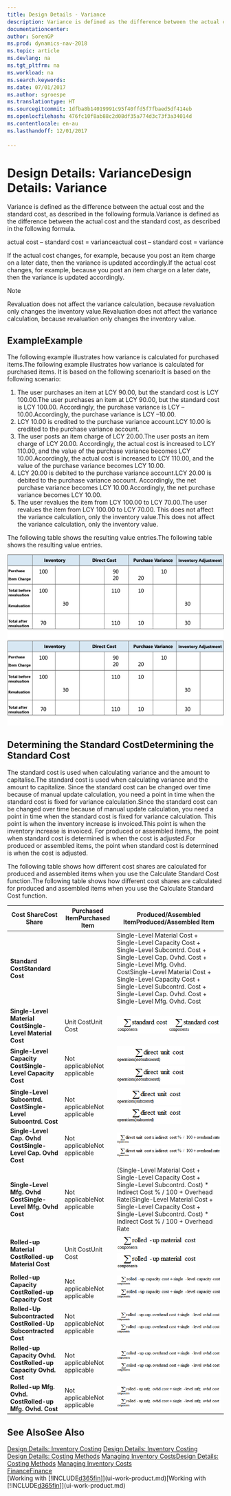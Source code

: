 ```yaml
---
title: Design Details - Variance
description: Variance is defined as the difference between the actual cost and the standard cost, as described in the following formula.
documentationcenter: 
author: SorenGP
ms.prod: dynamics-nav-2018
ms.topic: article
ms.devlang: na
ms.tgt_pltfrm: na
ms.workload: na
ms.search.keywords: 
ms.date: 07/01/2017
ms.author: sgroespe
ms.translationtype: HT
ms.sourcegitcommit: 1dfba8b14019991c95f40ffd5f7fbaed5df414eb
ms.openlocfilehash: 476fc10f8ab88c2d08df35a774d3c73f3a34014d
ms.contentlocale: en-au
ms.lasthandoff: 12/01/2017

---
```

# <a name="design-details-variance"></a><span data-ttu-id="a177b-103">Design Details: Variance</span><span class="sxs-lookup"><span data-stu-id="a177b-103">Design Details: Variance</span></span>
<span data-ttu-id="a177b-104">Variance is defined as the difference between the actual cost and the standard cost, as described in the following formula.</span><span class="sxs-lookup"><span data-stu-id="a177b-104">Variance is defined as the difference between the actual cost and the standard cost, as described in the following formula.</span></span>  

 <span data-ttu-id="a177b-105">actual cost – standard cost = variance</span><span class="sxs-lookup"><span data-stu-id="a177b-105">actual cost – standard cost = variance</span></span>  

 <span data-ttu-id="a177b-106">If the actual cost changes, for example, because you post an item charge on a later date, then the variance is updated accordingly.</span><span class="sxs-lookup"><span data-stu-id="a177b-106">If the actual cost changes, for example, because you post an item charge on a later date, then the variance is updated accordingly.</span></span>  

> [!NOTE]  
>  <span data-ttu-id="a177b-107">Revaluation does not affect the variance calculation, because revaluation only changes the inventory value.</span><span class="sxs-lookup"><span data-stu-id="a177b-107">Revaluation does not affect the variance calculation, because revaluation only changes the inventory value.</span></span>  

## <a name="example"></a><span data-ttu-id="a177b-108">Example</span><span class="sxs-lookup"><span data-stu-id="a177b-108">Example</span></span>  
 <span data-ttu-id="a177b-109">The following example illustrates how variance is calculated for purchased items.</span><span class="sxs-lookup"><span data-stu-id="a177b-109">The following example illustrates how variance is calculated for purchased items.</span></span> <span data-ttu-id="a177b-110">It is based on the following scenario:</span><span class="sxs-lookup"><span data-stu-id="a177b-110">It is based on the following scenario:</span></span>  

1.  <span data-ttu-id="a177b-111">The user purchases an item at LCY 90.00, but the standard cost is LCY 100.00.</span><span class="sxs-lookup"><span data-stu-id="a177b-111">The user purchases an item at LCY 90.00, but the standard cost is LCY 100.00.</span></span> <span data-ttu-id="a177b-112">Accordingly, the purchase variance is LCY –10.00.</span><span class="sxs-lookup"><span data-stu-id="a177b-112">Accordingly, the purchase variance is LCY –10.00.</span></span>  
2.  <span data-ttu-id="a177b-113">LCY 10.00 is credited to the purchase variance account.</span><span class="sxs-lookup"><span data-stu-id="a177b-113">LCY 10.00 is credited to the purchase variance account.</span></span>  
3.  <span data-ttu-id="a177b-114">The user posts an item charge of LCY 20.00.</span><span class="sxs-lookup"><span data-stu-id="a177b-114">The user posts an item charge of LCY 20.00.</span></span> <span data-ttu-id="a177b-115">Accordingly, the actual cost is increased to LCY 110.00, and the value of the purchase variance becomes LCY 10.00.</span><span class="sxs-lookup"><span data-stu-id="a177b-115">Accordingly, the actual cost is increased to LCY 110.00, and the value of the purchase variance becomes LCY 10.00.</span></span>  
4.  <span data-ttu-id="a177b-116">LCY 20.00 is debited to the purchase variance account.</span><span class="sxs-lookup"><span data-stu-id="a177b-116">LCY 20.00 is debited to the purchase variance account.</span></span> <span data-ttu-id="a177b-117">Accordingly, the net purchase variance becomes LCY 10.00.</span><span class="sxs-lookup"><span data-stu-id="a177b-117">Accordingly, the net purchase variance becomes LCY 10.00.</span></span>  
5.  <span data-ttu-id="a177b-118">The user revalues the item from LCY 100.00 to LCY 70.00.</span><span class="sxs-lookup"><span data-stu-id="a177b-118">The user revalues the item from LCY 100.00 to LCY 70.00.</span></span> <span data-ttu-id="a177b-119">This does not affect the variance calculation, only the inventory value.</span><span class="sxs-lookup"><span data-stu-id="a177b-119">This does not affect the variance calculation, only the inventory value.</span></span>  

 <span data-ttu-id="a177b-120">The following table shows the resulting value entries.</span><span class="sxs-lookup"><span data-stu-id="a177b-120">The following table shows the resulting value entries.</span></span>  

 <span data-ttu-id="a177b-121">![Purchase variance calculation](media/design_details_inventory_costing_11_purchase_variance.png "design_details_inventory_costing_11_purchase_variance")</span><span class="sxs-lookup"><span data-stu-id="a177b-121">![Purchase variance calculation](media/design_details_inventory_costing_11_purchase_variance.png "design_details_inventory_costing_11_purchase_variance")</span></span>  

## <a name="determining-the-standard-cost"></a><span data-ttu-id="a177b-122">Determining the Standard Cost</span><span class="sxs-lookup"><span data-stu-id="a177b-122">Determining the Standard Cost</span></span>  
 <span data-ttu-id="a177b-123">The standard cost is used when calculating variance and the amount to capitalise.</span><span class="sxs-lookup"><span data-stu-id="a177b-123">The standard cost is used when calculating variance and the amount to capitalize.</span></span> <span data-ttu-id="a177b-124">Since the standard cost can be changed over time because of manual update calculation, you need a point in time when the standard cost is fixed for variance calculation.</span><span class="sxs-lookup"><span data-stu-id="a177b-124">Since the standard cost can be changed over time because of manual update calculation, you need a point in time when the standard cost is fixed for variance calculation.</span></span> <span data-ttu-id="a177b-125">This point is when the inventory increase is invoiced.</span><span class="sxs-lookup"><span data-stu-id="a177b-125">This point is when the inventory increase is invoiced.</span></span> <span data-ttu-id="a177b-126">For produced or assembled items, the point when standard cost is determined is when the cost is adjusted.</span><span class="sxs-lookup"><span data-stu-id="a177b-126">For produced or assembled items, the point when standard cost is determined is when the cost is adjusted.</span></span>  

 <span data-ttu-id="a177b-127">The following table shows how different cost shares are calculated for produced and assembled items when you use the Calculate Standard Cost function.</span><span class="sxs-lookup"><span data-stu-id="a177b-127">The following table shows how different cost shares are calculated for produced and assembled items when you use the Calculate Standard Cost function.</span></span>  

|<span data-ttu-id="a177b-128">Cost Share</span><span class="sxs-lookup"><span data-stu-id="a177b-128">Cost Share</span></span>|<span data-ttu-id="a177b-129">Purchased Item</span><span class="sxs-lookup"><span data-stu-id="a177b-129">Purchased Item</span></span>|<span data-ttu-id="a177b-130">Produced/Assembled Item</span><span class="sxs-lookup"><span data-stu-id="a177b-130">Produced/Assembled Item</span></span>|  
|----------------|--------------------|------------------------------|  
|<span data-ttu-id="a177b-131">**Standard Cost**</span><span class="sxs-lookup"><span data-stu-id="a177b-131">**Standard Cost**</span></span>||<span data-ttu-id="a177b-132">Single-Level Material Cost + Single-Level Capacity Cost + Single-Level Subcontrd. Cost + Single-Level Cap. Ovhd. Cost + Single-Level Mfg. Ovhd. Cost</span><span class="sxs-lookup"><span data-stu-id="a177b-132">Single-Level Material Cost + Single-Level Capacity Cost + Single-Level Subcontrd. Cost + Single-Level Cap. Ovhd. Cost + Single-Level Mfg. Ovhd. Cost</span></span>|  
|<span data-ttu-id="a177b-133">**Single-Level Material Cost**</span><span class="sxs-lookup"><span data-stu-id="a177b-133">**Single-Level Material Cost**</span></span>|<span data-ttu-id="a177b-134">Unit Cost</span><span class="sxs-lookup"><span data-stu-id="a177b-134">Unit Cost</span></span>|<span data-ttu-id="a177b-135">![Equation 1](media/design_details_inventory_costing_11_equation_1.png "design_details_inventory_costing_11_equation_1")</span><span class="sxs-lookup"><span data-stu-id="a177b-135">![Equation 1](media/design_details_inventory_costing_11_equation_1.png "design_details_inventory_costing_11_equation_1")</span></span>|  
|<span data-ttu-id="a177b-136">**Single-Level Capacity Cost**</span><span class="sxs-lookup"><span data-stu-id="a177b-136">**Single-Level Capacity Cost**</span></span>|<span data-ttu-id="a177b-137">Not applicable</span><span class="sxs-lookup"><span data-stu-id="a177b-137">Not applicable</span></span>|<span data-ttu-id="a177b-138">![Equation 2](media/design_details_inventory_costing_11_equation_2.png "design_details_inventory_costing_11_equation_2")</span><span class="sxs-lookup"><span data-stu-id="a177b-138">![Equation 2](media/design_details_inventory_costing_11_equation_2.png "design_details_inventory_costing_11_equation_2")</span></span>|  
|<span data-ttu-id="a177b-139">**Single-Level Subcontrd. Cost**</span><span class="sxs-lookup"><span data-stu-id="a177b-139">**Single-Level Subcontrd. Cost**</span></span>|<span data-ttu-id="a177b-140">Not applicable</span><span class="sxs-lookup"><span data-stu-id="a177b-140">Not applicable</span></span>|<span data-ttu-id="a177b-141">![Equation 3](media/design_details_inventory_costing_11_equation_3.png "design_details_inventory_costing_11_equation_3")</span><span class="sxs-lookup"><span data-stu-id="a177b-141">![Equation 3](media/design_details_inventory_costing_11_equation_3.png "design_details_inventory_costing_11_equation_3")</span></span>|  
|<span data-ttu-id="a177b-142">**Single-Level Cap. Ovhd Cost**</span><span class="sxs-lookup"><span data-stu-id="a177b-142">**Single-Level Cap. Ovhd Cost**</span></span>|<span data-ttu-id="a177b-143">Not applicable</span><span class="sxs-lookup"><span data-stu-id="a177b-143">Not applicable</span></span>|<span data-ttu-id="a177b-144">![Equation 4](media/design_details_inventory_costing_11_equation_4.png "design_details_inventory_costing_11_equation_4")</span><span class="sxs-lookup"><span data-stu-id="a177b-144">![Equation 4](media/design_details_inventory_costing_11_equation_4.png "design_details_inventory_costing_11_equation_4")</span></span>|  
|<span data-ttu-id="a177b-145">**Single-Level Mfg. Ovhd Cost**</span><span class="sxs-lookup"><span data-stu-id="a177b-145">**Single-Level Mfg. Ovhd Cost**</span></span>|<span data-ttu-id="a177b-146">Not applicable</span><span class="sxs-lookup"><span data-stu-id="a177b-146">Not applicable</span></span>|<span data-ttu-id="a177b-147">(Single-Level Material Cost + Single-Level Capacity Cost + Single-Level Subcontrd. Cost) * Indirect Cost % / 100 + Overhead Rate</span><span class="sxs-lookup"><span data-stu-id="a177b-147">(Single-Level Material Cost + Single-Level Capacity Cost + Single-Level Subcontrd. Cost) * Indirect Cost % / 100 + Overhead Rate</span></span>|  
|<span data-ttu-id="a177b-148">**Rolled-up Material Cost**</span><span class="sxs-lookup"><span data-stu-id="a177b-148">**Rolled-up Material Cost**</span></span>|<span data-ttu-id="a177b-149">Unit Cost</span><span class="sxs-lookup"><span data-stu-id="a177b-149">Unit Cost</span></span>|<span data-ttu-id="a177b-150">![Equation 5](media/design_details_inventory_costing_11_equation_5.png "design_details_inventory_costing_11_equation_5")</span><span class="sxs-lookup"><span data-stu-id="a177b-150">![Equation 5](media/design_details_inventory_costing_11_equation_5.png "design_details_inventory_costing_11_equation_5")</span></span>|  
|<span data-ttu-id="a177b-151">**Rolled-up Capacity Cost**</span><span class="sxs-lookup"><span data-stu-id="a177b-151">**Rolled-up Capacity Cost**</span></span>|<span data-ttu-id="a177b-152">Not applicable</span><span class="sxs-lookup"><span data-stu-id="a177b-152">Not applicable</span></span>|<span data-ttu-id="a177b-153">![Equation 6](media/design_details_inventory_costing_11_equation_6.png "design_details_inventory_costing_11_equation_6")</span><span class="sxs-lookup"><span data-stu-id="a177b-153">![Equation 6](media/design_details_inventory_costing_11_equation_6.png "design_details_inventory_costing_11_equation_6")</span></span>|  
|<span data-ttu-id="a177b-154">**Rolled-Up Subcontracted Cost**</span><span class="sxs-lookup"><span data-stu-id="a177b-154">**Rolled-Up Subcontracted Cost**</span></span>|<span data-ttu-id="a177b-155">Not applicable</span><span class="sxs-lookup"><span data-stu-id="a177b-155">Not applicable</span></span>|<span data-ttu-id="a177b-156">![Equation 7](media/design_details_inventory_costing_11_equation_7.png "design_details_inventory_costing_11_equation_7")</span><span class="sxs-lookup"><span data-stu-id="a177b-156">![Equation 7](media/design_details_inventory_costing_11_equation_7.png "design_details_inventory_costing_11_equation_7")</span></span>|  
|<span data-ttu-id="a177b-157">**Rolled-up Capacity Ovhd. Cost**</span><span class="sxs-lookup"><span data-stu-id="a177b-157">**Rolled-up Capacity Ovhd. Cost**</span></span>|<span data-ttu-id="a177b-158">Not applicable</span><span class="sxs-lookup"><span data-stu-id="a177b-158">Not applicable</span></span>|<span data-ttu-id="a177b-159">![Equation 8](media/design_details_inventory_costing_11_equation_8.png "design_details_inventory_costing_11_equation_8")</span><span class="sxs-lookup"><span data-stu-id="a177b-159">![Equation 8](media/design_details_inventory_costing_11_equation_8.png "design_details_inventory_costing_11_equation_8")</span></span>|  
|<span data-ttu-id="a177b-160">**Rolled-up Mfg. Ovhd. Cost**</span><span class="sxs-lookup"><span data-stu-id="a177b-160">**Rolled-up Mfg. Ovhd. Cost**</span></span>|<span data-ttu-id="a177b-161">Not applicable</span><span class="sxs-lookup"><span data-stu-id="a177b-161">Not applicable</span></span>|<span data-ttu-id="a177b-162">![Equation 9](media/design_details_inventory_costing_11_equation_9.png "design_details_inventory_costing_11_equation_9")</span><span class="sxs-lookup"><span data-stu-id="a177b-162">![Equation 9](media/design_details_inventory_costing_11_equation_9.png "design_details_inventory_costing_11_equation_9")</span></span>|  

## <a name="see-also"></a><span data-ttu-id="a177b-163">See Also</span><span class="sxs-lookup"><span data-stu-id="a177b-163">See Also</span></span>  
 <span data-ttu-id="a177b-164">[Design Details: Inventory Costing](design-details-inventory-costing.md) </span><span class="sxs-lookup"><span data-stu-id="a177b-164">[Design Details: Inventory Costing](design-details-inventory-costing.md) </span></span>  
 <span data-ttu-id="a177b-165">[Design Details: Costing Methods](design-details-costing-methods.md) [Managing Inventory Costs](finance-manage-inventory-costs.md)</span><span class="sxs-lookup"><span data-stu-id="a177b-165">[Design Details: Costing Methods](design-details-costing-methods.md) [Managing Inventory Costs](finance-manage-inventory-costs.md)</span></span>  
 [<span data-ttu-id="a177b-166">Finance</span><span class="sxs-lookup"><span data-stu-id="a177b-166">Finance</span></span>](finance.md)  
 <span data-ttu-id="a177b-167">[Working with [!INCLUDE[d365fin](includes/d365fin_md.md)]](ui-work-product.md)</span><span class="sxs-lookup"><span data-stu-id="a177b-167">[Working with [!INCLUDE[d365fin](includes/d365fin_md.md)]](ui-work-product.md)</span></span>


